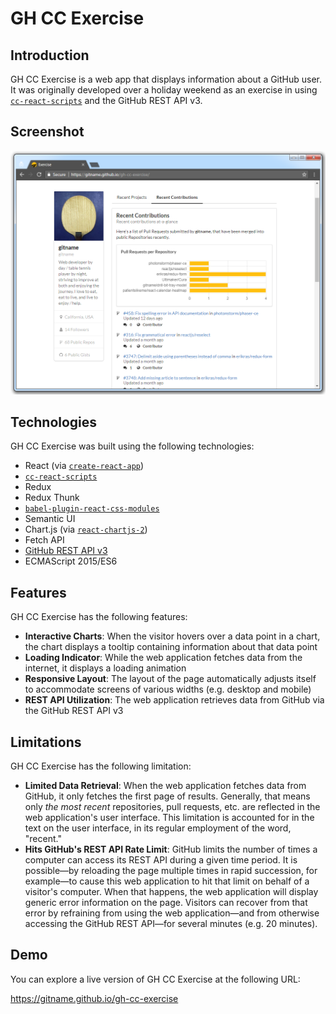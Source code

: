 # GH CC Exercise

## Introduction

GH CC Exercise is a web app that displays information about a GitHub user. It was originally developed over a holiday weekend as an exercise in using [`cc-react-scripts`](github.com/clearcapital/cc-react-scripts) and the GitHub REST API v3.

## Screenshot

![Screenshot of GH CC Exercise](./gh-cc-exercise-web-browser-screenshot.png)

## Technologies

GH CC Exercise was built using the following technologies:

* React (via [`create-react-app`](https://github.com/facebookincubator/create-react-app))
* [`cc-react-scripts`](github.com/clearcapital/cc-react-scripts)
* Redux
* Redux Thunk
* [`babel-plugin-react-css-modules`](https://github.com/gajus/babel-plugin-react-css-modules)
* Semantic UI
* Chart.js (via [`react-chartjs-2`](https://github.com/jerairrest/react-chartjs-2))
* Fetch API
* [GitHub REST API v3](https://developer.github.com/v3/)
* ECMAScript 2015/ES6

## Features

GH CC Exercise has the following features:

* **Interactive Charts**: When the visitor hovers over a data point in a chart, the chart displays a tooltip containing information about that data point    
* **Loading Indicator**: While the web application fetches data from the internet, it displays a loading animation
* **Responsive Layout**: The layout of the page automatically adjusts itself to accommodate screens of various widths (e.g. desktop and mobile) 
* **REST API Utilization**: The web application retrieves data from GitHub via the GitHub REST API v3

## Limitations

GH CC Exercise has the following limitation:

* **Limited Data Retrieval**: When the web application fetches data from GitHub, it only fetches the first page of results. Generally, that means only _the most recent_ repositories, pull requests, etc. are reflected in the web application's user interface. This limitation is accounted for in the text on the user interface, in its regular employment of the word, "recent."
* **Hits GitHub's REST API Rate Limit**: GitHub limits the number of times a computer can access its REST API during a given time period. It is possible—by reloading the page multiple times in rapid succession, for example—to cause this web application to hit that limit on behalf of a visitor's computer. When that happens, the web application will display generic error information on the page. Visitors can recover from that error by refraining from using the web application—and from otherwise accessing the GitHub REST API—for several minutes (e.g. 20 minutes).
    
## Demo

You can explore a live version of GH CC Exercise at the following URL:

https://gitname.github.io/gh-cc-exercise